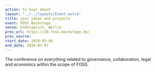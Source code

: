 ```yaml
---
action: to hear about
layout: "../../layouts/Event.astro"
title: your ideas and projects
event: FOSS Backstage
venue: ExRotaprint, Berlin
pres_url: https://20.foss-backstage.de/
pres_source:
start_date: 2020-03-06
end_date: 2020-03-07
---
```


The conference on everything related to governance, collaboration, legal and economics within the scope of FOSS.
